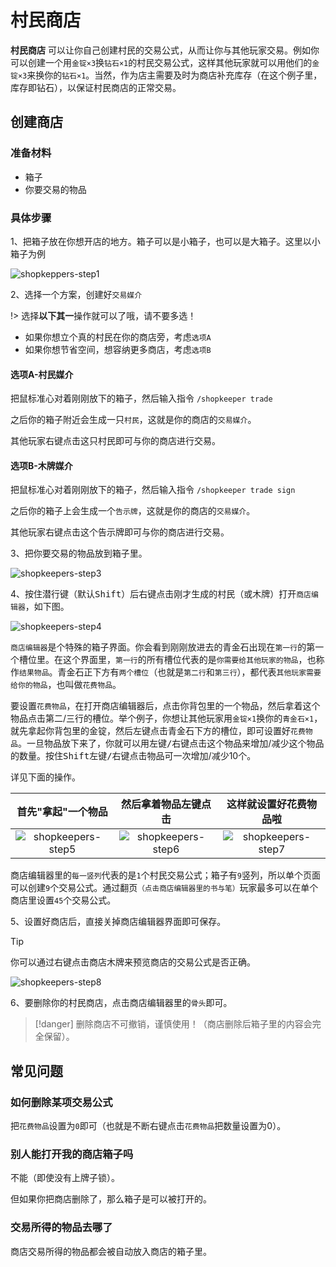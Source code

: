 # 村民商店

**村民商店** 可以让你自己创建村民的交易公式，从而让你与其他玩家交易。例如你可以创建一个用`金锭×3`换`钻石×1`的村民交易公式，这样其他玩家就可以用他们的`金锭×3`来换你的`钻石×1`。当然，作为店主需要及时为商店补充库存（在这个例子里，库存即钻石），以保证村民商店的正常交易。

## 创建商店

### 准备材料

- 箱子
- 你要交易的物品

### 具体步骤

1、把箱子放在你想开店的地方。箱子可以是小箱子，也可以是大箱子。这里以小箱子为例

![shopkeppers-step1](https://mewcraft-homepage.oss-cn-zhangjiakou.aliyuncs.com/images/shopkeepers-step1.jpg ':class=img-uni')

2、选择一个方案，创建好`交易媒介`

!> 选择**以下其一**操作就可以了哦，请不要多选！

- 如果你想立个真的村民在你的商店旁，考虑`选项A`
- 如果你想节省空间，想容纳更多商店，考虑`选项B`

<!-- tabs:start -->

#### **选项A-村民媒介**

把鼠标准心对着刚刚放下的箱子，然后输入指令 `/shopkeeper trade`

之后你的箱子附近会生成一只`村民`，这就是你的商店的`交易媒介`。

其他玩家<kbd>右键点击</kbd>这只村民即可与你的商店进行交易。

#### **选项B-木牌媒介**

把鼠标准心对着刚刚放下的箱子，然后输入指令 `/shopkeeper trade sign`

之后你的箱子上会生成一个`告示牌`，这就是你的商店的`交易媒介`。

其他玩家<kbd>右键点击</kbd>这个告示牌即可与你的商店进行交易。

<!-- tabs:end -->

3、把你要交易的物品放到箱子里。

![shopkeepers-step3](https://mewcraft-homepage.oss-cn-zhangjiakou.aliyuncs.com/images/shopkeepers-step3.jpg ':class=img-uni')

4、按住<kbd>潜行键</kbd>（默认<kbd>Shift</kbd>）后<kbd>右键点击</kbd>刚才生成的村民（或木牌）打开`商店编辑器`，如下图。

![shopkeepers-step4](https://mewcraft-homepage.oss-cn-zhangjiakou.aliyuncs.com/images/shopkeepers-step4.jpg ':class=img-uni')

`商店编辑器`是个特殊的箱子界面。你会看到刚刚放进去的青金石出现在`第一行`的第一个槽位里。在这个界面里，`第一行`的所有槽位代表的是`你需要给其他玩家的物品`，也称作`结果物品`。青金石正下方有`两个槽位`（也就是`第二行`和`第三行`），都代表`其他玩家需要给你的物品`，也叫做`花费物品`。

要设置`花费物品`，在打开商店编辑器后，点击你背包里的一个物品，然后拿着这个物品点击第二/三行的槽位。举个例子，你想让其他玩家用`金锭×1`换你的`青金石×1`，就先拿起你背包里的金锭，然后左键点击青金石下方的槽位，即可设置好`花费物品`。一旦物品放下来了，你就可以用<kbd>左键/右键点击</kbd>这个物品来增加/减少这个物品的数量。按住<kbd>Shift</kbd><kbd>左键/右键点击</kbd>物品可一次增加/减少10个。

详见下面的操作。

|首先"拿起"一个物品|然后拿着物品左键点击|这样就设置好花费物品啦|
|:-:|:-:|:-:|
|![shopkeepers-step5](https://mewcraft-homepage.oss-cn-zhangjiakou.aliyuncs.com/images/shopkeepers-step5.jpg ':class=img-uni')|![shopkeepers-step6](https://mewcraft-homepage.oss-cn-zhangjiakou.aliyuncs.com/images/shopkeepers-step6.jpg ':class=img-uni')|![shopkeepers-step7](https://mewcraft-homepage.oss-cn-zhangjiakou.aliyuncs.com/images/shopkeepers-step7.jpg ':class=img-uni')|

商店编辑器里的`每一竖列`代表的是`1`个村民交易公式；箱子有`9`竖列，所以单个页面可以创建`9`个交易公式。通过翻页<small>（点击商店编辑器里的书与笔）</small>玩家最多可以在单个商店里设置`45`个交易公式。

5、设置好商店后，直接关掉商店编辑器界面即可保存。

> [!tip]
> 你可以通过<kbd>右键点击</kbd>商店木牌来预览商店的交易公式是否正确。

![shopkeepers-step8](https://mewcraft-homepage.oss-cn-zhangjiakou.aliyuncs.com/images/shopkeepers-step8.jpg ':class=img-uni')

6、要删除你的村民商店，点击商店编辑器里的`骨头`即可。

> [!danger]
> 删除商店不可撤销，谨慎使用！（商店删除后箱子里的内容会完全保留）。

## 常见问题

### 如何删除某项交易公式

把`花费物品`设置为`0`即可（也就是不断<kbd>右键点击</kbd>`花费物品`把数量设置为0）。

### 别人能打开我的商店箱子吗

不能（即使没有上牌子锁）。

但如果你把商店删除了，那么箱子是可以被打开的。

### 交易所得的物品去哪了

商店交易所得的物品都会被自动放入商店的箱子里。
